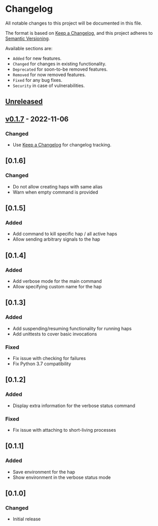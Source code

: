 # Changelog

All notable changes to this project will be documented in this file.

The format is based on [Keep a Changelog](https://keepachangelog.com/en/1.0.0/),
and this project adheres to [Semantic Versioning](https://semver.org/spec/v2.0.0.html).

Available sections are:

-   `Added` for new features.
-   `Changed` for changes in existing functionality.
-   `Deprecated` for soon-to-be removed features.
-   `Removed` for now removed features.
-   `Fixed` for any bug fixes.
-   `Security` in case of vulnerabilities.

## [Unreleased]

## [v0.1.7] - 2022-11-06

### Changed

-   Use [Keep a Changelog](https://keepachangelog.com/en/1.0.0/) for changelog tracking.

## [0.1.6]

### Changed

-   Do not allow creating haps with same alias
-   Warn when empty command is provided

## [0.1.5]

### Added

-   Add command to kill specific hap / all active haps
-   Allow sending arbitrary signals to the hap

## [0.1.4]

### Added

-   Add verbose mode for the main command
-   Allow specifying custom name for the hap

## [0.1.3]

### Added

-   Add suspending/resuming functionality for running haps
-   Add unittests to cover basic invocations

### Fixed

-   Fix issue with checking for failures
-   Fix Python 3.7 compatibility

## [0.1.2]

### Added

-   Display extra information for the verbose status command

### Fixed

-   Fix issue with attaching to short-living processes

## [0.1.1]

### Added

-   Save environment for the hap
-   Show environment in the verbose status mode

## [0.1.0]

### Changed

-   Initial release

[Unreleased]: https://github.com/bmwant/hapless/compare/v0.1.7...HEAD

[v0.1.7]: https://github.com/bmwant/hapless/compare/11fdb87894b497730bd1a3e04ce9d0c03e0015e1...v0.1.7
